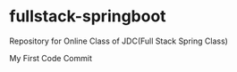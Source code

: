 # fullstack-springboot
Repository for Online Class of JDC(Full Stack Spring Class)

My First Code Commit
